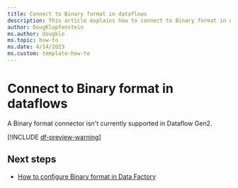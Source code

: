 ```yaml
---
title: Connect to Binary format in dataflows
description: This article explains how to connect to Binary format in dataflows.
author: DougKlopfenstein
ms.author: dougklo
ms.topic: how-to
ms.date: 4/14/2023
ms.custom: template-how-to 
---
```


# Connect to Binary format in dataflows

A Binary format connector isn't currently supported in Dataflow Gen2.

[!INCLUDE [df-preview-warning](includes/data-factory-preview-warning)]

## Next steps

- [How to configure Binary format in Data Factory](format-binary.md)
